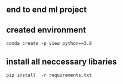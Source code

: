 ## end to end ml project

## created environment

```
conda create -p view python==3.8
```

## install all neccessary libaries

```
pip install  -r requirements.txt
```
